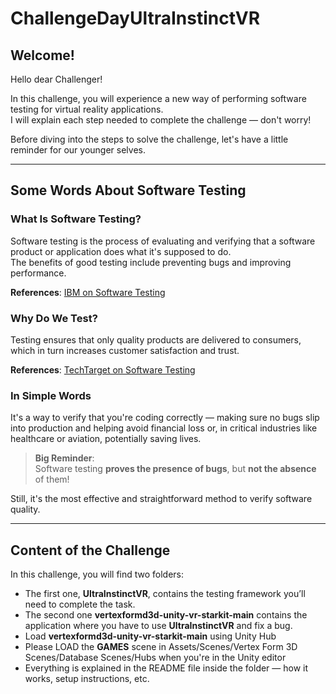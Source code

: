 # ChallengeDayUltraInstinctVR

## Welcome!

Hello dear Challenger!  

In this challenge, you will experience a new way of performing software testing for virtual reality applications.  
I will explain each step needed to complete the challenge — don't worry!

Before diving into the steps to solve the challenge, let's have a little reminder for our younger selves.

---

## Some Words About Software Testing

### What Is Software Testing?

Software testing is the process of evaluating and verifying that a software product or application does what it's supposed to do.  
The benefits of good testing include preventing bugs and improving performance.  

**References**: [IBM on Software Testing](https://www.ibm.com/think/topics/software-testing)

### Why Do We Test?

Testing ensures that only quality products are delivered to consumers, which in turn increases customer satisfaction and trust.  

**References**: [TechTarget on Software Testing](https://www.techtarget.com/whatis/definition/software-testing)

### In Simple Words

It's a way to verify that you're coding correctly — making sure no bugs slip into production and helping avoid financial loss or, in critical industries like healthcare or aviation, potentially saving lives.  

> **Big Reminder**:  
> Software testing **proves the presence of bugs**, but **not the absence** of them!  

Still, it's the most effective and straightforward method to verify software quality.

---

## Content of the Challenge

In this challenge, you will find two folders:  

- The first one, **UltraInstinctVR**, contains the testing framework you’ll need to complete the task.
- The second one **vertexformd3d-unity-vr-starkit-main** contains the application where you have to use **UltraInstinctVR** and fix a bug.
- Load **vertexformd3d-unity-vr-starkit-main** using Unity Hub
- Please LOAD the **GAMES** scene in Assets/Scenes/Vertex Form 3D Scenes/Database Scenes/Hubs  when you're in the Unity editor
- Everything is explained in the README file inside the folder — how it works, setup instructions, etc.
